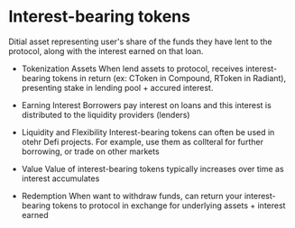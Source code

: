 # Interest-bearing tokens

Ditial asset representing user's share of the funds they have lent to the protocol, along with the interest earned on that loan.

- Tokenization Assets
  When lend assets to protocol, receives interest-bearing tokens in return (ex: CToken in Compound, RToken in Radiant), presenting stake in lending pool + accured interest.

- Earning Interest
  Borrowers pay interest on loans and this interest is distributed to the liquidity providers (lenders)

- Liquidity and Flexibility
  Interest-bearing tokens can often be used in otehr Defi projects.
  For example, use them as collteral for further borrowing, or trade on other markets

- Value
  Value of interest-bearing tokens typically increases over time as interest accumulates

- Redemption
  When want to withdraw funds, can return your interest-bearing tokens to protocol in exchange for underlying assets + interest earned
